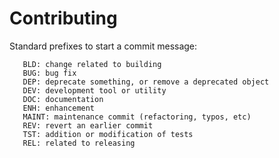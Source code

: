 # Contributing

Standard prefixes to start a commit message:

```
   BLD: change related to building 
   BUG: bug fix
   DEP: deprecate something, or remove a deprecated object
   DEV: development tool or utility
   DOC: documentation
   ENH: enhancement
   MAINT: maintenance commit (refactoring, typos, etc)
   REV: revert an earlier commit
   TST: addition or modification of tests
   REL: related to releasing
```
